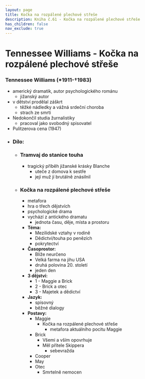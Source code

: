```yaml
---
layout: page
title: Kočka na rozpálené plechové střeše
description: Kniha č.61 - Kočka na rozpálené plechové střeše
has_children: false
nav_exclude: true
---
```

# Tennessee Williams - Kočka na rozpálené plechové střeše

### Tennessee Williams (*1911-†1983)
- americký dramatik, autor psychologického románu
    - jižanský autor
- v dětství prodělal záškrt
    - těžké nádledky a vážná srdeční choroba
    - strach ze smrti
- Nedokončil studia žurnalistiky
    - pracoval jako svobodný spisovatel
- Pulitzerova cena (1947)
- ### Dílo:
    - ### Tramvaj do stanice touha
        - tragický příběh jižanské krásky Blanche
            - uteče z domova k sestře
             - její muž jí brutálně znásilnil
    

    - ### Kočka na rozpálené plechové střeše
        - metafora
        - hra o třech dějstvích
        - psychologické drama
        - vychází z antického dramatu
            - jednota času, děje, místa a prostoru
        - **Téma:**
            - Mezilidské vztahy v rodině
            - Dědictví/touha po penězích
            - pokrytectví
        - **Časoprostor:**
            - Blíže neurčeno
            - Velká farma na jihu USA
            - druhá polovina 20. století
            - jeden den
        - **3 dějství:**
            - 1 - Maggie a Brick
            - 2 - Brick a otec
            - 3 - Majetek a dědictví
        - **Jazyk:**
            - spisovný
            - běžné dialogy
        - **Postavy:**
            - Maggie
                - Kočka na rozpálené plechové střeše
                    - metafora aktuálního pocitu Maggie
            - Brick
                - Všemi a vším opovrhuje
                - Měl přítele Skippera
                    - sebevražda
            - Cooper
            - May
            - Otec
                - Smrtelně nemocen
